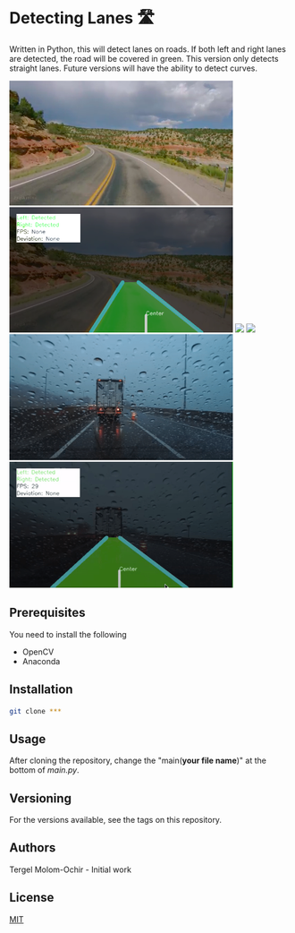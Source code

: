 # Detecting Lanes :motorway:
Written in Python, this will detect lanes on roads. If both left and right lanes are detected, the road will be covered in green. This version only detects straight lanes. Future versions will have the ability to detect curves.

<img src="readmefiles/desert.png" width="400"> <img src="readmefiles/desertdetected.png" width="400">
<img src="readmefiles/country.gif" width="400"> <img src="readmefiles/countrydetected.gif" width="400">
<img src="readmefiles/rainy.gif" width="400"> <img src="readmefiles/rainydetected.gif" width="400">


## Prerequisites
You need to install the following
 - OpenCV
 - Anaconda

## Installation
```bash
git clone ***
```

## Usage
After cloning the repository, change the "main(**your file name**)" at the bottom of _main.py_.

## Versioning
For the versions available, see the tags on this repository.

## Authors
Tergel Molom-Ochir - Initial work

## License
[MIT](https://choosealicense.com/licenses/mit/)

